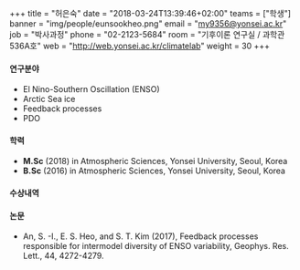 +++
title = "허은숙"
date = "2018-03-24T13:39:46+02:00"
teams = ["학생"]
banner = "img/people/eunsookheo.png"
email = "my9356@yonsei.ac.kr"
job = "박사과정"
phone = "02-2123-5684"
room = "기후이론 연구실 / 과학관 536A호"
web = "http://web.yonsei.ac.kr/climatelab"
weight = 30
+++

#### 연구분야
+ El Nino-Southern Oscillation (ENSO)
+ Arctic Sea ice
+ Feedback processes
+ PDO

#### 학력
 + **M.Sc** (2018) in Atmospheric Sciences, Yonsei University, Seoul, Korea
 + **B.Sc** (2016) in Atmospheric Sciences, Yonsei University, Seoul, Korea

#### 수상내역



#### 논문
+ An, S. -I., E. S. Heo, and S. T. Kim (2017), Feedback processes responsible for intermodel diversity of ENSO variability, Geophys. Res. Lett., 44, 4272-4279.
